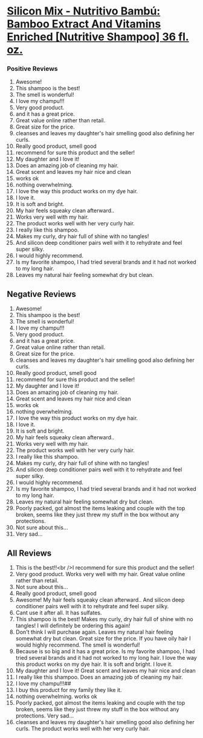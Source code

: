# [Silicon Mix - Nutritivo Bambú: Bamboo Extract And Vitamins Enriched [Nutritive Shampoo] 36 fl. oz.](https://products.checkmycream.com/products/Silicon-Mix-Nutritivo-Bambu:-Bamboo-Extract-And-Vitamins-Enriched-Nutritive-Shampoo-36-fl.-oz..html)

### Positive Reviews

<ol>
      <li>Awesome!</li>
      <li>This shampoo is the best!  </li>
      <li>The smell is wonderful!</li>
      <li>I love my champu!!!</li>
      <li>Very good product.  </li>
      <li>and it has a great price.</li>
      <li>Great value online rather than retail.</li>
      <li>Great size for the price.</li>
      <li>cleanses and leaves my daughter&#x27;s hair smelling good also defining her curls.</li>
      <li>Really good product, smell good</li>
      <li>recommend for sure this product and the seller!</li>
      <li>My daughter and I love it!</li>
      <li>Does an amazing job of cleaning my hair.</li>
      <li>Great scent and leaves my hair nice and clean</li>
      <li>works ok</li>
      <li>nothing overwhelming.  </li>
      <li>I love the way this product works on my dye hair.</li>
      <li>I love it.</li>
      <li>It is soft and bright.</li>
      <li>My hair feels squeaky clean afterward..</li>
      <li>Works very well with my hair.  </li>
      <li>The product works well with her very curly hair.</li>
      <li>I really like this shampoo.</li>
      <li>Makes my curly, dry hair full of shine with no tangles!  </li>
      <li>And silicon deep conditioner pairs well with it to rehydrate and feel super silky.</li>
      <li>I would highly recommend.</li>
      <li>Is my favorite shampoo, I had tried several brands and it had not worked to my long hair.</li>
      <li>Leaves my natural hair feeling somewhat dry but clean.</li>
</ol>


<h2>Negative Reviews</h2>
<ol>
<li> Awesome!</li>
<li> This shampoo is the best!  </li>
<li> The smell is wonderful!</li>
<li> I love my champu!!!</li>
<li> Very good product.  </li>
<li> and it has a great price.</li>
<li> Great value online rather than retail.</li>
<li> Great size for the price.</li>
<li> cleanses and leaves my daughter&#x27;s hair smelling good also defining her curls.</li>
<li> Really good product, smell good</li>
<li> recommend for sure this product and the seller!</li>
<li> My daughter and I love it!</li>
<li> Does an amazing job of cleaning my hair.</li>
<li> Great scent and leaves my hair nice and clean</li>
<li> works ok</li>
<li> nothing overwhelming.  </li>
<li> I love the way this product works on my dye hair.</li>
<li> I love it.</li>
<li> It is soft and bright.</li>
<li> My hair feels squeaky clean afterward..</li>
<li> Works very well with my hair.  </li>
<li> The product works well with her very curly hair.</li>
<li> I really like this shampoo.</li>
<li> Makes my curly, dry hair full of shine with no tangles!  </li>
<li> And silicon deep conditioner pairs well with it to rehydrate and feel super silky.</li>
<li> I would highly recommend.</li>
<li> Is my favorite shampoo, I had tried several brands and it had not worked to my long hair.</li>
<li> Leaves my natural hair feeling somewhat dry but clean.</li>
<li> Poorly packed, got almost the items leaking and couple with the top broken, seems like they just threw my stuff in the box without any protections.</li>
<li> Not sure about this...</li>
<li> Very sad...</li>
</ol>

<h2>All Reviews</h2>

<ol>
    <li> This is the best!!&lt;br /&gt;I recommend for sure this product and the seller!</li>
    <li> Very good product.  Works very well with my hair.  Great value online rather than retail.</li>
    <li> Not sure about this...</li>
    <li> Really good product, smell good</li>
    <li> Awesome! My hair feels squeaky clean afterward.. And silicon deep conditioner pairs well with it to rehydrate and feel super silky.</li>
    <li> Cant use it after all. It has sulfates.</li>
    <li> This shampoo is the best!  Makes my curly, dry hair full of shine with no tangles!  I will definitely be ordering this again!</li>
    <li> Don&#x27;t think I will purchase again. Leaves my natural hair feeling somewhat dry but clean. Great size for the price. If you have oily hair I would highly recommend. The smell is wonderful!</li>
    <li> Because is so big and it has a great price. Is my favorite shampoo, I had tried several brands and it had not worked to my long hair. I love the way this product works on my dye hair. It is soft and bright. I love it.</li>
    <li> My daughter and I love it! Great scent and leaves my hair nice and clean</li>
    <li> I really like this shampoo. Does an amazing job of cleaning my hair.</li>
    <li> I love my champu!!!##</li>
    <li> I buy this product for my family  they like it.</li>
    <li> nothing overwhelming.  works ok</li>
    <li> Poorly packed, got almost the items leaking and couple with the top broken, seems like they just threw my stuff in the box without any protections. Very sad...</li>
    <li> cleanses and leaves my daughter&#x27;s hair smelling good also defining her curls. The product works well with her very curly hair.</li>
</ol>




